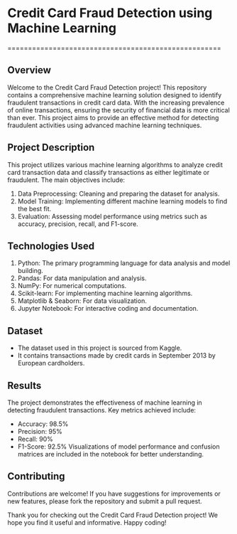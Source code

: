 # Credit Card Fraud Detection using Machine Learning
====================================================
## Overview
Welcome to the Credit Card Fraud Detection project! This repository contains a comprehensive machine learning solution designed to identify fraudulent transactions in credit card data. With the increasing prevalence of online transactions, ensuring the security of financial data is more critical than ever. This project aims to provide an effective method for detecting fraudulent activities using advanced machine learning techniques.

## Project Description
This project utilizes various machine learning algorithms to analyze credit card transaction data and classify transactions as either legitimate or fraudulent. The main objectives include:

1. Data Preprocessing: Cleaning and preparing the dataset for analysis.
2. Model Training: Implementing different machine learning models to find the best fit.
3. Evaluation: Assessing model performance using metrics such as accuracy, precision, recall, and F1-score.

## Technologies Used
1. Python: The primary programming language for data analysis and model building.
2. Pandas: For data manipulation and analysis.
3. NumPy: For numerical computations.
4. Scikit-learn: For implementing machine learning algorithms.
5. Matplotlib & Seaborn: For data visualization.
6. Jupyter Notebook: For interactive coding and documentation.

## Dataset
- The dataset used in this project is sourced from Kaggle.
- It contains transactions made by credit cards in September 2013 by European cardholders.

## Results
The project demonstrates the effectiveness of machine learning in detecting fraudulent transactions.
Key metrics achieved include:
- Accuracy: 98.5%
- Precision: 95%
- Recall: 90%
- F1-Score: 92.5%
Visualizations of model performance and confusion matrices are included in the notebook for better understanding.

## Contributing
Contributions are welcome! If you have suggestions for improvements or new features, please fork the repository and submit a pull request.


Thank you for checking out the Credit Card Fraud Detection project! We hope you find it useful and informative. Happy coding!
